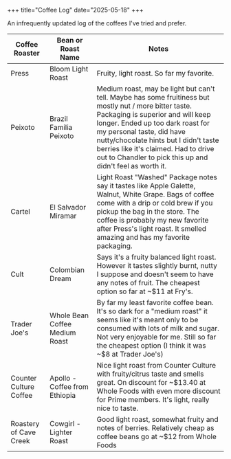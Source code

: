 +++
title="Coffee Log"
date="2025-05-18"
+++

An infrequently updated log of the coffees I've tried and prefer.


| Coffee Roaster         | Bean or Roast Name             | Notes                                                                                                                                                                                                                                                                                                                                                      |
| ---------------------- | ------------------------------ | ---------------------------------------------------------------------------------------------------------------------------------------------------------------------------------------------------------------------------------------------------------------------------------------------------------------------------------------------------------- |
| Press                  | Bloom Light Roast              | Fruity, light roast. So far my favorite.                                                                                                                                                                                                                                                                                                                   |
| Peixoto                | Brazil Familia Peixoto         | Medium roast, may be light but can't tell. Maybe has some fruitiness but mostly nut / more bitter taste. Packaging is superior and will keep longer. Ended up too dark roast for my personal taste, did have nutty/chocolate hints but I didn't taste berries like it's claimed. Had to drive out to Chandler to pick this up and didn't feel as worth it. |
| Cartel                 | El Salvador Miramar            | Light Roast "Washed" Package notes say it tastes like Apple Galette, Walnut, White Grape. Bags of coffee come with a drip or cold brew if you pickup the bag in the store. The coffee is probably my new favorite after Press's light roast. It smelled amazing and has my favorite packaging.                                                             |
| Cult                   | Colombian Dream                | Says it's a fruity balanced light roast. However it tastes slightly burnt, nutty I suppose and doesn't seem to have any notes of fruit. The cheapest option so far at ~$11 at Fry's.                                                                                                                                                                       |
| Trader Joe's           | Whole Bean Coffee Medium Roast | By far my least favorite coffee bean. It's so dark for a "medium roast" it seems like it's meant only to be consumed with lots of milk and sugar. Not very enjoyable for me. Still so far the cheapest option (I think it was ~$8 at Trader Joe's)                                                                                                         |
| Counter Culture Coffee | Apollo - Coffee from Ethiopia  | Nice light roast from Counter Culture with fruity/citrus taste and smells great. On discount for ~$13.40 at Whole Foods with even more discount for Prime members. It's light, really nice to taste.                                                                                                                                                       |
| Roastery of Cave Creek | Cowgirl - Lighter Roast        | Good light roast, somewhat fruity and notes of berries. Relatively cheap as coffee beans go at ~$12 from Whole Foods                                                                                                                                                                                                                                       |

